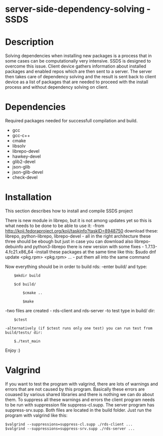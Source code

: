 server-side-dependency-solving - SSDS
==============================

Description
===========
Solving dependencies when installing new packages is a process that in some cases can be computationally very intensive. SSDS is designed to overcome this issue. Client device gathers information about installed packages and enabled repos which are then sent to a server. The server then takes care of dependency solving and the result is sent back to client device as a list of packages that are needed to proceed with the install process and without dependency solving on client.

Dependencies
============
Required packages needed for successfull compilation and build.

- gcc
- gcc-c++
- cmake
- libsolv
- librepo-devel
- hawkey-devel
- glib2-devel
- json-glib
- json-glib-devel
- check-devel

Installation
============
This section describes how to install and compile SSDS project

There is new module in librepo, but it is not among updates yet so this is what needs to be done to be able to use it:
  -from http://koji.fedoraproject.org/koji/taskinfo?taskID=8948750 download these:
   librepo, python-librepo, librepo-devel - all in the right architecture
   these three should be ebough but just in case you can download also librepo-debuinfo and python3-librepo
   there is new version with some fixes - 1.7.13-4.fc21.x86_64
  -install these packages at the same time like this:
   $sudo dnf update <pkg.rpm> <pkg.rpm> ... - put them all into the same command

Now everything should be in order to build rds:
  -enter build/ and type:

		$mkdir build

		$cd build/
    
    		$cmake ..
    
    		$make
  
  -two files are created - rds-client and rds-server
	-to test type in build/ dir:

		$ctest
		
	-alternatively (if $ctest runs only one test) you can run test from build/tests/ dir:
	
		$./test_main
  
Enjoy :)

Valgrind
========
If you want to test the program with valgrind, there are lots of warnings and errors that are not caused by this program. Basically these errors are couased by various shared libraries and there is nothing we can do about them. To suppress all these warnings and errors the client program needs to be run with suppression file suppress-cl.supp. The server program has suppress-srv.supp. Both files are located in the build folder. Just run the program with valgrind like this:

	$valgrind --suppressions=suppress-cl.supp ./rds-client ...
	$valgrind --suppressions=suppress-srv.supp ./rds-server ...
